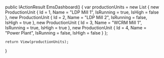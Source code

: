 public IActionResult EmsDashboard()
{
    var productionUnits = new List<ProductionUnit>
    {
        new ProductionUnit { Id = 1, Name = "LDP Mill 1", IsRunning = true, IsHigh = false },
        new ProductionUnit { Id = 2, Name = "LDP Mill 2", IsRunning = false, IsHigh = true },
        new ProductionUnit { Id = 3, Name = "WCRM Mill 1", IsRunning = true, IsHigh = true },
        new ProductionUnit { Id = 4, Name = "Power Plant", IsRunning = false, IsHigh = false }
    };

    return View(productionUnits);
}